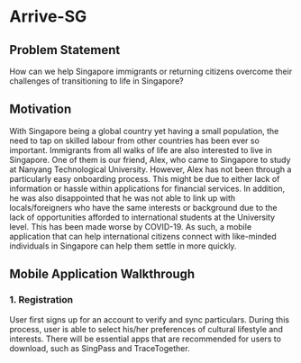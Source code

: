 # Arrive-SG

## Problem Statement
How can we help Singapore immigrants or returning citizens overcome their challenges of transitioning to life in Singapore?

 
## Motivation 
With Singapore being a global country yet having a small population, the need to tap on skilled labour from other countries has been ever so important. Immigrants from all walks of life are also interested to live in Singapore. One of them is our friend, Alex, who came to Singapore to study at Nanyang Technological University. However, Alex has not been through a particularly easy onboarding process. This might be due to either lack of information or hassle within applications for financial services. In addition, he was also disappointed that he was not able to link up with locals/foreigners who have the same interests or background due to the lack of opportunities afforded to international students at the University level. This has been made worse by COVID-19. As such, a mobile application that can help international citizens connect with like-minded individuals in Singapore can help them settle in more quickly. 

## Mobile Application Walkthrough

### 1. Registration
User first signs up for an account to verify and sync particulars. During this process, user is able to select his/her preferences of cultural lifestyle and interests. There will be essential apps that are recommended for users to download, such as SingPass and TraceTogether.
